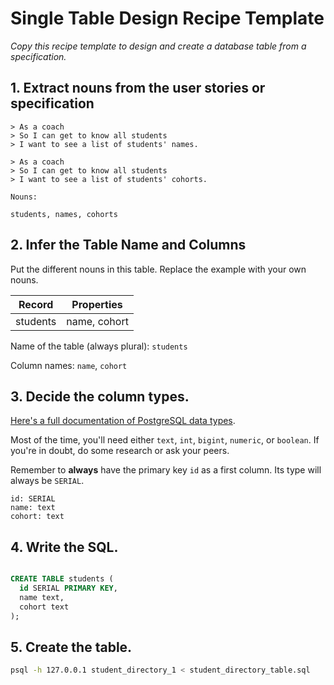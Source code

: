 # Single Table Design Recipe Template

_Copy this recipe template to design and create a database table from a specification._

## 1. Extract nouns from the user stories or specification

```
> As a coach
> So I can get to know all students
> I want to see a list of students' names.

> As a coach
> So I can get to know all students
> I want to see a list of students' cohorts.

Nouns:

students, names, cohorts

```

## 2. Infer the Table Name and Columns

Put the different nouns in this table. Replace the example with your own nouns.

| Record                | Properties          |
| --------------------- | ------------------  |
| students              | name, cohort        |

Name of the table (always plural): `students` 

Column names: `name`, `cohort`

## 3. Decide the column types.

[Here's a full documentation of PostgreSQL data types](https://www.postgresql.org/docs/current/datatype.html).

Most of the time, you'll need either `text`, `int`, `bigint`, `numeric`, or `boolean`. If you're in doubt, do some research or ask your peers.

Remember to **always** have the primary key `id` as a first column. Its type will always be `SERIAL`.

```
id: SERIAL
name: text
cohort: text
```

## 4. Write the SQL.

```sql

CREATE TABLE students (
  id SERIAL PRIMARY KEY,
  name text,
  cohort text
);
```

## 5. Create the table.

```bash
psql -h 127.0.0.1 student_directory_1 < student_directory_table.sql
```
